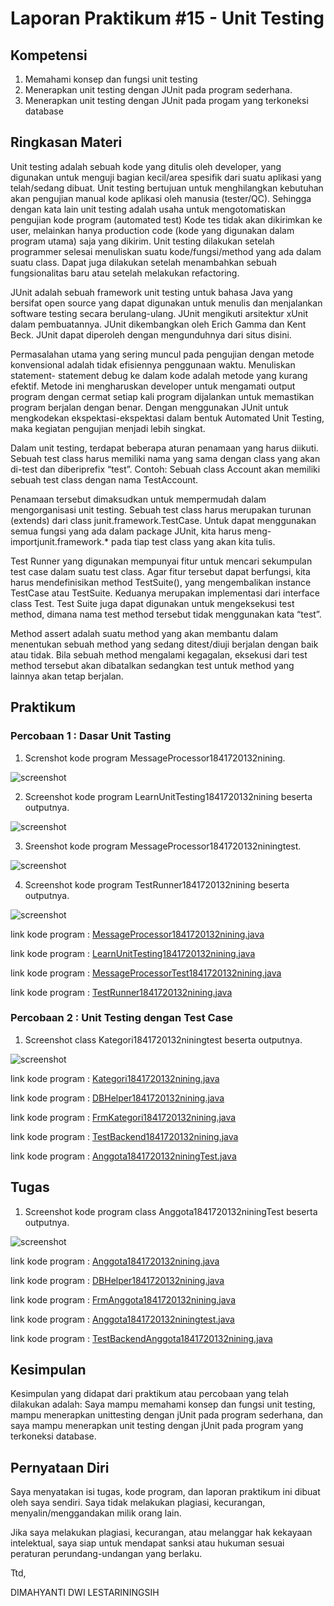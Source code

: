 # Laporan Praktikum #15 - Unit Testing

## Kompetensi

1. Memahami konsep dan fungsi unit testing
2. Menerapkan unit testing dengan JUnit pada program sederhana.
3. Menerapkan unit testing dengan JUnit pada progam yang terkoneksi database


## Ringkasan Materi

Unit testing adalah sebuah kode yang ditulis oleh developer, yang digunakan untuk menguji bagian kecil/area spesifik dari suatu aplikasi yang telah/sedang dibuat. Unit testing bertujuan untuk menghilangkan kebutuhan akan pengujian manual kode aplikasi oleh manusia (tester/QC). Sehingga dengan kata lain unit testing adalah usaha untuk mengotomatiskan pengujian kode program (automated test) Kode tes tidak akan dikirimkan ke user, melainkan hanya production code (kode yang digunakan dalam program utama) saja yang dikirim. Unit testing dilakukan setelah programmer selesai menuliskan suatu kode/fungsi/method yang ada dalam suatu class. Dapat juga dilakukan setelah menambahkan sebuah fungsionalitas baru atau setelah melakukan refactoring.

JUnit adalah sebuah framework unit testing untuk bahasa Java yang bersifat open source yang dapat digunakan untuk menulis dan menjalankan software testing secara berulang-ulang. JUnit mengikuti arsitektur xUnit dalam pembuatannya. JUnit dikembangkan oleh Erich Gamma dan Kent Beck. JUnit dapat diperoleh dengan mengunduhnya dari situs disini.

Permasalahan utama yang sering muncul pada pengujian dengan metode konvensional adalah tidak efisiennya penggunaan waktu. Menuliskan statement- statement debug ke dalam kode adalah metode yang kurang efektif. Metode ini mengharuskan developer untuk mengamati output program dengan cermat setiap kali program dijalankan untuk memastikan program berjalan dengan benar. Dengan menggunakan JUnit untuk mengkodekan ekspektasi-ekspektasi dalam bentuk Automated Unit Testing, maka kegiatan pengujian menjadi lebih singkat.

Dalam unit testing, terdapat beberapa aturan penamaan yang harus diikuti. Sebuah test class harus memiliki nama yang sama dengan class yang akan di-test dan diberiprefix “test”. Contoh: Sebuah class Account akan memiliki sebuah test class dengan nama TestAccount.

Penamaan tersebut dimaksudkan untuk mempermudah dalam mengorganisasi unit testing. Sebuah test class harus merupakan turunan (extends) dari class junit.framework.TestCase. Untuk dapat menggunakan semua fungsi yang ada dalam package JUnit, kita harus meng-importjunit.framework.* pada tiap test class yang akan kita tulis.

Test Runner yang digunakan mempunyai fitur untuk mencari sekumpulan test case dalam suatu test class. Agar fitur tersebut dapat berfungsi, kita harus mendefinisikan method TestSuite(), yang mengembalikan instance TestCase atau TestSuite. Keduanya merupakan implementasi dari interface class Test. Test Suite juga dapat digunakan untuk mengeksekusi test method, dimana nama test method tersebut tidak menggunakan kata “test”.

Method assert adalah suatu method yang akan membantu dalam menentukan sebuah method yang sedang ditest/diuji berjalan dengan baik atau tidak. Bila sebuah method mengalami kegagalan, eksekusi dari test method tersebut akan dibatalkan sedangkan test untuk method yang lainnya akan tetap berjalan. 

## Praktikum

### Percobaan 1 : Dasar Unit Tasting

1. Screnshot kode program MessageProcessor1841720132nining.

![screenshot](img/pb1a.PNG) 

2. Screenshot kode program LearnUnitTesting1841720132nining beserta outputnya.

![screenshot](img/pb1b.PNG)

3. Sreenshot kode program MessageProcessor1841720132niningtest.

![screenshot](img/pb1c.PNG)

4. Screenshot kode program TestRunner1841720132nining beserta outputnya.

![screenshot](img/pb1d.PNG)

link kode program : [MessageProcessor1841720132nining.java](../../src/15_Unit_Testing/MessageProcessor1841720132nining.java)

link kode program : [LearnUnitTesting1841720132nining.java](../../src/15_Unit_Testing/LearnUnitTesting1841720132nining.java)

link kode program : [MessageProcessorTest1841720132nining.java](../../src/15_Unit_Testing/MessageProcessorTest1841720132nining.java)

link kode program : [TestRunner1841720132nining.java](../../src/15_Unit_Testing/TestRunner1841720132nining.java)


### Percobaan 2 : Unit Testing dengan Test Case

1. Screenshot class Kategori1841720132niningtest beserta outputnya.

![screenshot](img/pb2a.PNG) 


link kode program : [Kategori1841720132nining.java](../../src/15_Unit_Testing/Kategori1841720132nining.java)

link kode program : [DBHelper1841720132nining.java](../../src/15_Unit_Testing/DBHelper1841720132nining.java)

link kode program : [FrmKategori1841720132nining.java](../../src/15_Unit_Testing/FrmKategori1841720132nining.java)

link kode program : [TestBackend1841720132nining.java](../../src/15_Unit_Testing/TestBackend1841720132nining.java)

link kode program : [Anggota1841720132niningTest.java](../../src/15_Unit_Testing/Anggota1841720132niningTest.java)



## Tugas

1. Screenshot kode program class Anggota1841720132niningTest beserta outputnya.

![screenshot](img/tgs.PNG) 


link kode program : [Anggota1841720132nining.java](../../src/15_Unit_Testing/Anggota1841720132nining.java)

link kode program : [DBHelper1841720132nining.java](../../src/15_Unit_Testing/DBHelper1841720132nining.java)

link kode program : [FrmAnggota1841720132nining.java](../../src/15_Unit_Testing/FrmAnggota1841720132nining.java)

link kode program : [Anggota1841720132niningtest.java](../../src/15_Unit_Testing/Anggota1841720132niningTest.java)

link kode program : [TestBackendAnggota1841720132nining.java](../../src/15_Unit_Testing/TestBackendAnggota.java)


## Kesimpulan

Kesimpulan yang didapat dari praktikum atau percobaan yang telah dilakukan adalah:
Saya mampu memahami konsep dan fungsi unit testing, mampu menerapkan unittesting dengan jUnit pada program sederhana, dan saya mampu menerapkan unit testing dengan jUnit pada program yang terkoneksi database.

## Pernyataan Diri

Saya menyatakan isi tugas, kode program, dan laporan praktikum ini dibuat oleh saya sendiri. Saya tidak melakukan plagiasi, kecurangan, menyalin/menggandakan milik orang lain.

Jika saya melakukan plagiasi, kecurangan, atau melanggar hak kekayaan intelektual, saya siap untuk mendapat sanksi atau hukuman sesuai peraturan perundang-undangan yang berlaku.

Ttd,

DIMAHYANTI DWI LESTARININGSIH